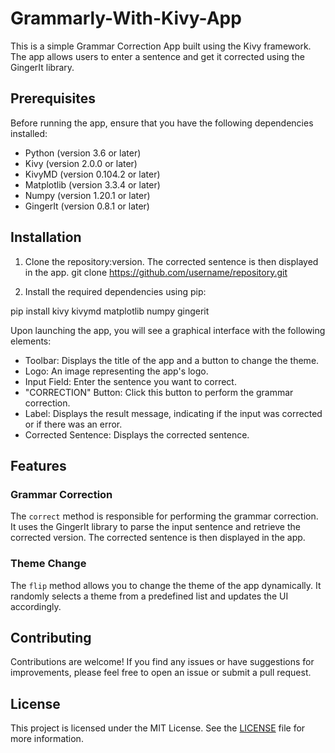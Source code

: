 # Grammarly-With-Kivy-App

This is a simple Grammar Correction App built using the Kivy framework. The app allows users to enter a sentence and get it corrected using the GingerIt library.

## Prerequisites

Before running the app, ensure that you have the following dependencies installed:

- Python (version 3.6 or later)
- Kivy (version 2.0.0 or later)
- KivyMD (version 0.104.2 or later)
- Matplotlib (version 3.3.4 or later)
- Numpy (version 1.20.1 or later)
- GingerIt (version 0.8.1 or later)

## Installation

1. Clone the repository:version. The corrected sentence is then displayed in the app.
git clone https://github.com/username/repository.git


2. Install the required dependencies using pip:

pip install kivy kivymd matplotlib numpy gingerit


Upon launching the app, you will see a graphical interface with the following elements:

- Toolbar: Displays the title of the app and a button to change the theme.
- Logo: An image representing the app's logo.
- Input Field: Enter the sentence you want to correct.
- "CORRECTION" Button: Click this button to perform the grammar correction.
- Label: Displays the result message, indicating if the input was corrected or if there was an error.
- Corrected Sentence: Displays the corrected sentence.

## Features

### Grammar Correction

The `correct` method is responsible for performing the grammar correction. It uses the GingerIt library to parse the input sentence and retrieve the corrected version. The corrected sentence is then displayed in the app.

### Theme Change

The `flip` method allows you to change the theme of the app dynamically. It randomly selects a theme from a predefined list and updates the UI accordingly.

## Contributing

Contributions are welcome! If you find any issues or have suggestions for improvements, please feel free to open an issue or submit a pull request.

## License

This project is licensed under the MIT License. See the [LICENSE](LICENSE) file for more information.
